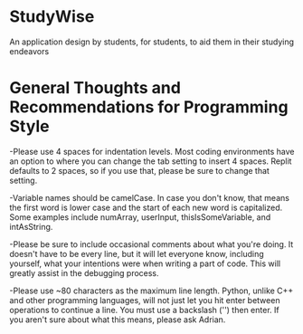 # StudyWise
An application design by students, for students, to aid them in their studying endeavors

# General Thoughts and Recommendations for Programming Style

-Please use 4 spaces for indentation levels. Most coding environments have an option to where 
 you can change the tab setting to insert 4 spaces. Replit defaults to 2 spaces, so if you use
 that, please be sure to change that setting.

-Variable names should be camelCase. In case you don't know, that means the first word is
 lower case and the start of each new word is capitalized. Some examples include numArray,
 userInput, thisIsSomeVariable, and intAsString.

-Please be sure to include occasional comments about what you're doing. It doesn't have to be
 every line, but it will let everyone know, including yourself, what your intentions were when
 writing a part of code. This will greatly assist in the debugging process.

-Please use ~80 characters as the maximum line length. Python, unlike C++ and other programming
 languages, will not just let you hit enter between operations to continue a line. You must use
 a backslash ('\') then enter. If you aren't sure about what this means, please ask Adrian.
